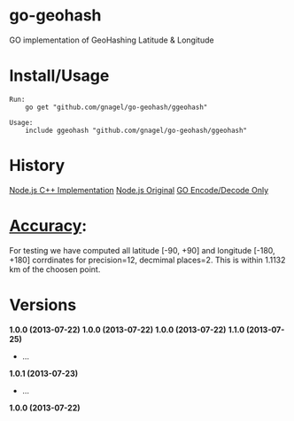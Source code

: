 go-geohash
==========
GO implementation of GeoHashing Latitude &amp; Longitude


Install/Usage
=============

	Run:
		go get "github.com/gnagel/go-geohash/ggeohash"
	
	Usage:
		include ggeohash "github.com/gnagel/go-geohash/ggeohash"




History
=======
[Node.js C++ Implementation](https://github.com/gnagel/node-geohash-cpp)
[Node.js Original](https://github.com/sunng87/node-geohash)
[GO Encode/Decode Only](https://github.com/broady/gogeohash)



[Accuracy](http://en.wikipedia.org/wiki/Decimal_degrees): 
=========
For testing we have computed all latitude [-90, +90] and longitude [-180, +180] corrdinates for precision=12, decmimal places=2.  This is within 1.1132 km of the choosen point.



Versions
========
**1.0.0 (2013-07-22)**
**1.0.0 (2013-07-22)**
**1.0.0 (2013-07-22)**
**1.1.0 (2013-07-25)**

- ...

**1.0.1 (2013-07-23)**

- ...

**1.0.0 (2013-07-22)**
